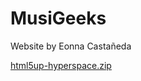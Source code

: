 # MusiGeeks
Website by Eonna Castañeda 

[html5up-hyperspace.zip](https://github.com/eonnna/eonnna.github.io/files/8193323/html5up-hyperspace.zip)

